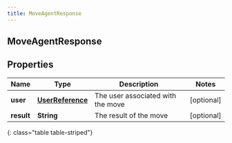 ```yaml
---
title: MoveAgentResponse
---
```

## MoveAgentResponse

## Properties

|Name | Type | Description | Notes|
|------------ | ------------- | ------------- | -------------|
| **user** | [**UserReference**](UserReference.html) | The user associated with the move | [optional] |
| **result** | **String** | The result of the move | [optional] |
{: class="table table-striped"}


